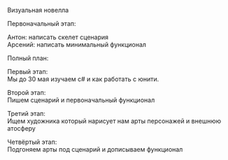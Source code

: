 Визуальная новелла

Первоначальный этап:

Антон: написать скелет сценария  
Арсений: написать минимальный функционал  

Полный план:  

Первый этап:  
Мы до 30 мая изучаем с# и как работать с юнити.   

Второй этап:  
Пишем сценарий и первоначальный функционал   

Третий этап:  
Ищем художника который нарисует нам арты персонажей и внешнюю атосферу  

Четвёртый этап:  
Подгоняем арты под сценарий и дописываем функционал  
